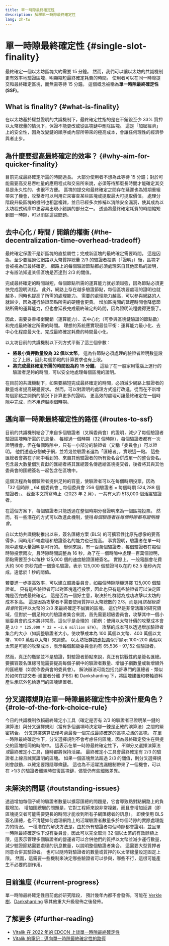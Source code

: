 ```yaml
---
title: 單一時隙最終確定性
description: 解釋單一時隙最終確定性
lang: zh-tw
---
```


# 單一時隙最終確定性 \{#single-slot-finality}

最終確定一個以太坊區塊大約需要 15 分鐘。 然而，我們可以讓以太坊的共識機制更有效率地驗證區塊，明顯縮短最終確定耗費的時間。 使用者可以在同一時隙提交和最終確定區塊，而無需等待 15 分鐘。 這個概念被稱為**單一時隙最終確定性 (SSF)**。

## What is finality? \{#what-is-finality}

在以太坊基於權益證明的共識機制下，最終確定性指的是在不銷毀至少 33% 質押以太幣總量的情況下，保證不能更改或從區塊鏈中刪除區塊。 這是「加密經濟」上的安全性，因為改變鏈的順序或內容所帶來的極高成本，會讓任何理性的經濟參與者止步。

## 為什麼要提高最終確定的效率？ \{#why-aim-for-quicker-finality}

目前完成最終確定所需的時間過長。 大部分使用者不想為此等待 15 分鐘；對於可能需要高交易吞吐量的應用程式和交易所來說，必須等待那麼長時間才能確定其交易是永久性的，也很不方便。 區塊的提交和最終確定之間存在延遲也為短期重組帶來了機會，攻擊者可以利用它來審查某些區塊或提取最大可提取價值。 處理分階段升級區塊的機制也相當複雜，並且已經多次修補以消除安全漏洞，使其成為以太坊程式碼庫中更容易出現小錯誤的部分之一。 透過將最終確定耗費的時間縮短到單一時隙，可以消除這些問題。

## 去中心化 / 時間 / 開銷的權衡 \{#the-decentralization-time-overhead-tradeoff}

最終確定保證不是新區塊的直接屬性；完成新區塊的最終確定需要時間。 這是因為，至少要經過佔網路以太幣質押總量 2/3 的驗證者投票（「證明」）後，區塊才會被視為已最終確定。 網路上的每個驗證節點都必須處理來自其他節點的證明，才有辦法知道某個區塊是否達到 2/3 的閾值。

完成最終確定的時間越短，每個節點所需的運算能力就必須越強，因為節點必須更快完成證明流程。 此外，網路上存在越多驗證節點，每個區塊要處理的證明也就越多，同時也提高了所需的處理能力。 需要的處理能力越高，可以參與網路的人就越少，因為運行驗證節點所需的硬體會更貴。 增加區塊間的延遲時間會降低節點所需的運算能力，但也會延長完成最終確定的時間，因為證明流程變得更慢了。

因此，需要妥善權衡開銷（運算能力）、去中心化（可參與區塊鏈驗證的節點數）和完成最終確定所需的時間。 理想的系統應實現最佳平衡：運算能力最小化、去中心化程度最大化、完成最終確定耗費的時間最小化。

以太坊目前的共識機制以下列方式平衡了這三個參數：

- **將最小質押數量設為 32 個以太幣**。 這為各節點必須處理的驗證者證明數量設定了上限，因此每個節點的計算要求也有上限。
- **將完成最終確定所需的時間設為約 15 分鐘**。 這給了在一般家用電腦上運行的驗證者足夠的時間，可以安全地處理每個區塊的證明。

在目前的共識機制下，如果要縮短完成最終確定的時間，必須減少網路上驗證者的數量或者提高硬體要求。 然而，可以對證明的處理方式進行改進，從而在不新增每個節點之開銷的情況下計算更多的證明。 更高效的處理可讓最終確定在一個時隙中完成，而不用跨越兩個時期。

## 邁向單一時隙最終確定性的路徑 \{#routes-to-ssf}

<ExpandableCard title= "為什麼目前我們沒有使用單一時隙最終確定性？" eventCategory="/roadmap/single-slot-finality" eventName="clicked Why can't we hear SSF today?">

目前的共識機制結合了來自多個驗證者（又稱委員會）的證明，減少了每個驗證者驗證區塊時所需的訊息量。 每經過一個時期（32 個時隙），每個驗證者都有一次證明機會。但在每個時隙中，只有一小部分的驗證者（又稱「委員會」）可以證明。 他們透過分割成子網，並將幾位驗證者選為「匯總者」，實現這一點。 這些匯總者會將在子網中看到的、來自其他驗證者的所有簽名合併成單一的整合簽名。 包含最大數量個別貢獻的匯總者將其匯總簽名傳遞給區塊提交者，後者將其與其他委員會的匯總簽名一起包含在區塊中。

這個流程為每個驗證者提供足夠的容量，使驗證者可以在每個時期投票，因為「32 個時隙 _ 64 個委員會 _ 每個委員會 256 個驗證者 = 每個時期 524,288 個驗證者」。 截至本文撰寫時止（2023 年 2 月），一共有大約 513,000 個活躍驗證者。

在這個方案下，每個驗證者只能透過在整個時期分發證明來為一個區塊投票。 然而，有一些潛在的方式可以改進此機制，使得*每個驗證者在每個時隙都有證明機會*。
</ExpandableCard>

自以太坊共識機制推出以來，簽名匯總方案 (BLS) 的可擴容性比原先想像的要高得多，同時用戶端處理和驗證簽名的能力也已提高。 事實證明，驗證者在單一時隙中處理大量證明是可行的。 舉例來說，有一百萬個驗證者，每個驗證者在每個時隙投票兩次，且時隙時間調整為 16 秒，為了在一個時隙中處理一百萬個證明，節點需要至少以每秒 125,000 個的速度驗證匯總簽名。 實際上，一般電腦會花費大約 500 奈秒完成一個簽名驗證，表示 125,000 個驗證可以在約 62.5 毫秒內完成，遠低於 1 秒的閾值。

若要進一步提高效率，可以建立超級委員會，如每個時隙隨機選擇 125,000 個驗證者。 只有這些驗證者可以對區塊進行投票，因此也只有這些驗證者可以決定區塊是否完成最終確定。 這是否為一個好主意，取決於社群認為成功攻擊以太坊的成本多高。 這是因為攻擊者不需要使用質押以太幣總數的 2/3，而是用*該超級委員會*所質押以太幣的 2/3 來最終確定不誠實的區塊。 這仍然是非常活躍的研究領域，但對於一個足夠大的驗證者集合來說，首先需要超級委員會，攻擊其中一個小組委員會的成本將非常高，這似乎是合理的（範例：使用以太幣計價的攻擊成本會是 `2/3 * 125,000 * 32 = ~2.6 million ETH`）。 攻擊的成本可以透過增加驗證者集合的大小（如調整驗證者大小，使攻擊成本為 100 萬個以太幣、400 萬個以太幣、1000 萬個以太幣）來調整。 以太坊社群[初步投票](https://youtu.be/ojBgyFl6-v4?t=755)似乎顯示 100~200 萬個以太幣是可能的攻擊成本，表示每個超級委員會約有 65,536 - 97,152 個驗證者。

然而，真正的瓶頸並不是驗證，對驗證者節點來說，真正有挑戰性的是簽名匯總。 要擴容簽名匯總可能需要提高每個子網中的驗證者數量、增加子網數量或新增額外的匯總層（如實作委員會的委員會）。 解決辦法可能包括允許專門的匯總者 - 類似於如何在提交者-建置者分離 (PBS) 和 Danksharding 下，將區塊建置和卷軸資料產生承諾外包給專門的區塊建置者。

## 分叉選擇規則在單一時隙最終確定性中扮演什麼角色？ \{#role-of-the-fork-choice-rule}

今日的共識機制依賴最終確定小工具（確定是否有 2/3 的驗證者已證明某一鏈的演算法）與分叉選擇規則（當有多個選項時決定哪一鍊是正確的演算法）之間的緊密耦合。 分叉選擇演算法僅考慮最後一個完成最終確定的區塊*之後*的區塊。 在單一時隙最終確定性下，分叉選擇規則不會考慮任何區塊，因為最終確定發生在與提交的區塊相同的時隙中。 這表示在單一時隙最終確定性下，*不論*分叉選擇演算法*或*最終確定小工具，隨時都將保持活躍。 最終確定小工具會最終確定有 2/3 的驗證者上線且誠實證明的區塊。 如果一個區塊無法超過 2/3 的閾值，則分叉選擇規則會啟動，以確定要跟隨哪條鏈。 這也為不活躍洩漏機制帶來了一個機會，可以在 >1/3 的驗證者離線時恢復區塊鏈，儘管仍有些細微差異。

## 未解決的問題 \{#outstanding-issues}

透過增加每個子網的驗證者數量以擴容匯總的問題是，它會導致點對點網路上的負載增加。 增加匯總層的問題是，它對工程師來說非常複雜，而且會增加延遲（即區塊提交者可能需要更長的時間才能收到所有子網匯總者的訊息）。 即使使用 BLS 簽名匯總，也不清楚如何處理網路上的活躍驗證者數量多於每個時隙的實際處理能力的情況。 一種潛在的解決方法是，由於所有驗證者每個時隙都會證明，並且單一時隙最終確定性下沒有委員會，因此可以完全取消 32 個以太幣的有效餘額上限，這表示管理多個驗證者的營運者可以合併他們的質押以太幣並減少運行數量，減少驗證節點需要處理的訊息數量，以說明整個驗證者集合。 這需要大型質押者同意合併其驗證者。 也可以隨時對驗證者的數量或質押的以太幣總量設定固定上限。 然而，這需要一些機制來決定哪些驗證者可以參與，哪些不行，這很可能產生不必要的副作用。

## 目前進度 \{#current-progress}

單一時隙最終確定性目前處於研究階段， 預計幾年內都不會發佈，可能在 [Verkle 樹](/roadmap/verkle-trees/)、[Danksharding](/roadmap/danksharding]) 等其他重大升級發佈之後發佈。

## 了解更多 \{#further-reading}

- [Vitalik 在 2022 年的 EDCON 上談單一時隙最終確定性](https://www.youtube.com/watch?v=nPgUKNPWXNI)
- [Vitalik 的筆記：邁向單一時隙最終確定性的路徑](https://notes.ethereum.org/@vbuterin/single_slot_finality)
